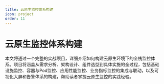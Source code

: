 ```yaml
---
title: 云原生监控体系构建
icon: project
order: 11
---
```


# 云原生监控体系构建

本文将通过一个完整的实战项目，详细介绍如何构建云原生环境下的全栈监控体系。项目将涵盖从需求分析、架构设计、组件选型到具体实施的全过程，包括基础设施监控、容器与Pod监控、应用性能监控、业务指标监控的集成与联动，以及可视化大屏和告警体系的构建，帮助读者掌握云原生监控的实践经验。
